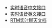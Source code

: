 


* [实时语音中文接口](README-CN.md)
* [实时语音英文接口](README-EN.md)
* [RTM实时聊天文档](https://github.com/highras/rtm-client-sdk-objc)

